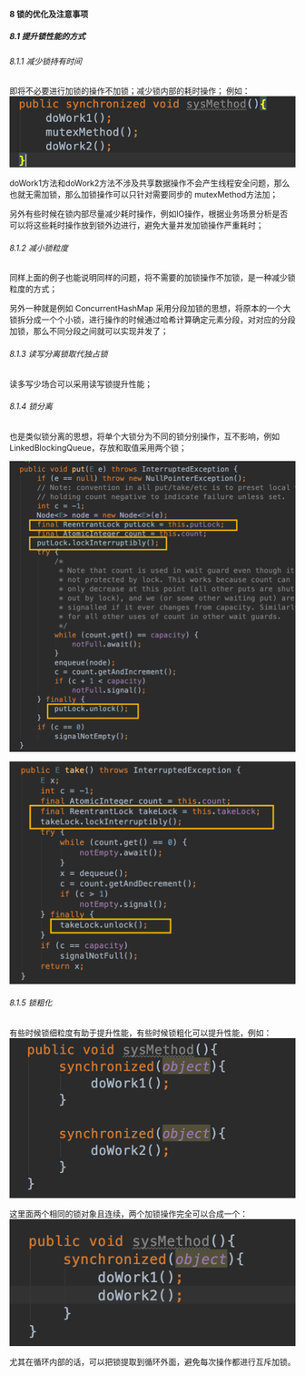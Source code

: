 #### 8 锁的优化及注意事项

##### 8.1 提升锁性能的方式

###### 8.1.1 减少锁持有时间
即将不必要进行加锁的操作不加锁；减少锁内部的耗时操作；
例如：
![deaab85d52b6a0254f9ab7513305cc84](8锁的优化及注意事项.resources/E27F2EDB-C01B-4D3B-B4B0-4ED572A66761.png)

doWork1方法和doWork2方法不涉及共享数据操作不会产生线程安全问题，那么也就无需加锁，那么加锁操作可以只针对需要同步的 mutexMethod方法加；

另外有些时候在锁内部尽量减少耗时操作，例如IO操作，根据业务场景分析是否可以将这些耗时操作放到锁外边进行，避免大量并发加锁操作严重耗时；

###### 8.1.2 减小锁粒度
同样上面的例子也能说明同样的问题，将不需要的加锁操作不加锁，是一种减少锁粒度的方式；

另外一种就是例如 ConcurrentHashMap 采用分段加锁的思想，将原本的一个大锁拆分成一个个小锁，进行操作的时候通过哈希计算确定元素分段，对对应的分段加锁，那么不同分段之间就可以实现并发了；

###### 8.1.3 读写分离锁取代独占锁
读多写少场合可以采用读写锁提升性能；

###### 8.1.4 锁分离
也是类似锁分离的思想，将单个大锁分为不同的锁分别操作，互不影响，例如LinkedBlockingQueue，存放和取值采用两个锁；

![00002162377fd55f08610ca89e8fdcf5](8锁的优化及注意事项.resources/5F86E805-F40B-49D9-8E6B-6A391B724DB4.png)

![bb65baba814bb0d08bcdf8969d0b917f](8锁的优化及注意事项.resources/CB1AAAE9-2342-4ED1-969C-A87C48AD587E.png)

###### 8.1.5 锁粗化
有些时候锁细粒度有助于提升性能，有些时候锁粗化可以提升性能，例如：
![aff9627590e8a1058e2d5bac63a699e0](8锁的优化及注意事项.resources/B9A8CA23-E0E1-4AC2-8181-E981CB6708CF.png)

这里面两个相同的锁对象且连续，两个加锁操作完全可以合成一个：
![61854f207b74cb98a4b81474bc5ec98c](8锁的优化及注意事项.resources/00264902-571A-43AB-AEB4-7CD4F46CE193.png)

尤其在循环内部的话，可以把锁提取到循环外面，避免每次操作都进行互斥加锁。
